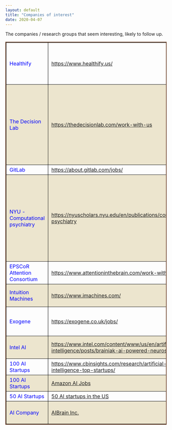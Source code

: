 ```yaml
---
layout: default
title: "Companies of interest"
date: 2020-04-07
---
```


The companies / research groups that seem interesting, likely to follow up. 
<style>
thead {color:green;}
tbody {color:blue;}
tfoot {color:red;}
th,td {
  border:1px solid black;
  padding: 5px 10px;
}
table{
    border: 2px solid #774F38;
    border-collapse: collapse;  
}
tr:nth-child(even){
    background-color:#ECE5CE;
}
</style>
<table border="1" width="100%">

<tr>
  <td>Healthify</td>
  <td><a href="https://www.healthify.us/"> https://www.healthify.us/ </a> </td>
  <td>"We help organizations address the social determinants of health"</td>
</tr>
<tr>
  <td>The Decision Lab</td>
  <td><a href="https://thedecisionlab.com/work-with-us"> https://thedecisionlab.com/work-with-us </a> </td>
  <td>"We are a Canadian non-profit on a unique mission to democratize behavioral science by diffusing knowledge about it and applying it for social good."</td>
</tr>
<tr>
  <td>GitLab</td>
  <td><a href="https://about.gitlab.com/jobs/"> https://about.gitlab.com/jobs/ </a> </td>
  <td>"Well, Gitlab."</td>
</tr>
<tr>
  <td>NYU - Computational psychiatry</td>
  <td><a href="https://nyuscholars.nyu.edu/en/publications/computational-psychiatry"> https://nyuscholars.nyu.edu/en/publications/computational-psychiatry </a> </td>
  <td>"Psychiatric disorders such as autism and schizophrenia, arise from abnormalities in brain systems that underlie cognitive, emotional, and social functions."</td>
</tr>
<tr>
  <td>EPSCoR Attention Consortium</td>
  <td><a href="https://www.attentioninthebrain.com/work-with-us"> https://www.attentioninthebrain.com/work-with-us </a> </td>
  <td>Dartmouth College</td>
</tr>
<tr>
  <td>Intuition Machines</td>
  <td><a href="https://www.imachines.com/"> https://www.imachines.com/ </a> </td>
  <td>Machine Learning at Web Scale</td>
</tr>
<tr>
  <td>Exogene</td>
  <td><a href="https://exogene.co.uk/jobs/"> https://exogene.co.uk/jobs/ </a> </td>
  <td>Accelerating cancer immunotherapy discovery</td>
</tr>
<tr>
  <td>Intel AI</td>
  <td><a href="https://www.intel.com/content/www/us/en/artificial-intelligence/posts/brainiak-ai-powered-neuroscience.html"> https://www.intel.com/content/www/us/en/artificial-intelligence/posts/brainiak-ai-powered-neuroscience.html </a> </td>
  <td>BrainIAK: AI-Powered Neuroscience</td>
</tr>
<tr>
  <td>100 AI Startups</td>
  <td><a href="https://www.cbinsights.com/research/artificial-intelligence-top-startups/"> https://www.cbinsights.com/research/artificial-intelligence-top-startups/ </a> </td>
  <td>CB Insights</td>
</tr>
<tr>
  <td>100 AI Startups</td>
  <td><a href="https://www.amazon.jobs/en/teams/amazonai?offset=0&result_limit=10&sort=relevant&distanceType=Mi&radius=24km&latitude=&longitude=&loc_group_id=&loc_query=&base_query=&city=&country=&region=&county=&query_options=&"> Amazon AI Jobs </a> </td>
  <td>Amazon AI</td>
</tr>
<tr>
  <td>50 AI Startups</td>
  <td><a href="https://www.forbes.com/sites/jilliandonfro/2019/09/17/ai-50-americas-most-promising-artificial-intelligence-companies/"> 50 AI startups in the US </a> </td>
  <td>Forbes list</td>
</tr>
<tr>
  <td>AI Company</td>
  <td><a href="https://aibrain.com/about/careers/"> AIBrain Inc. </a> </td>
  <td>AI Company with open careers page</td>
</tr>

</table>

